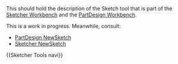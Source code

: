  

This should hold the description of the Sketch tool that is part of the [Sketcher Workbench](Sketcher_Workbench.md) and the [PartDesign Workbench](PartDesign_Workbench.md).

This is a work in progress. Meanwhile, consult:

-   [PartDesign NewSketch](PartDesign_NewSketch.md)
-   [Sketcher NewSketch](Sketcher_NewSketch.md)

 {{Sketcher Tools navi}}  
